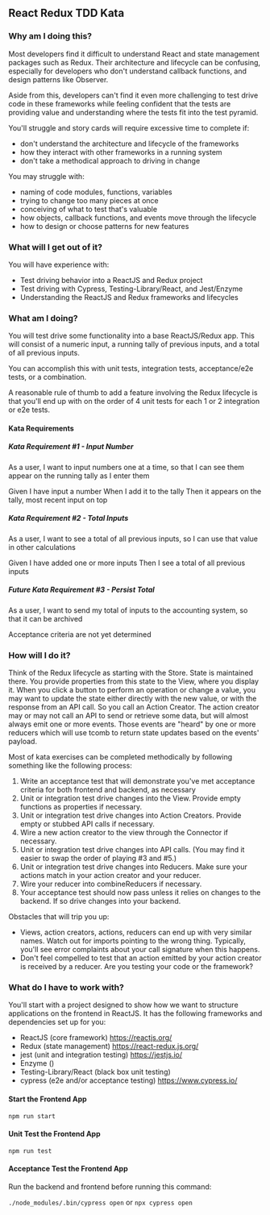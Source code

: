## React Redux TDD Kata


### Why am I doing this?

Most developers find it difficult to understand React and state management
packages such as Redux.  Their architecture and lifecycle can be confusing,
especially for developers who don't understand callback functions, and
design patterns like Observer.

Aside from this, developers can't find it even more challenging to test
drive code in these frameworks while feeling confident that the tests
are providing value and understanding where the tests fit into the test
pyramid. 

You'll struggle and story cards will require excessive time to complete if:

* don't understand the architecture and lifecycle of the frameworks
* how they interact with other frameworks in a running system
* don't take a methodical approach to driving in change

You may struggle with:

* naming of code modules, functions, variables
* trying to change too many pieces at once
* conceiving of what to test that's valuable
* how objects, callback functions, and events move through the lifecycle
* how to design or choose patterns for new features


### What will I get out of it?

You will have experience with:

* Test driving behavior into a ReactJS and Redux project
* Test driving with Cypress, Testing-Library/React, and Jest/Enzyme
* Understanding the ReactJS and Redux frameworks and lifecycles

### What am I doing?

You will test drive some functionality into a base ReactJS/Redux app.
This will consist of a numeric input, a running tally of previous inputs,
and a total of all previous inputs.

You can accomplish this 
with unit tests, integration tests, acceptance/e2e tests, or a combination.

A reasonable rule of thumb to add a feature involving the Redux lifecycle 
is that you'll end up with on the order of 4 unit tests for each 1 or 2 integration 
or e2e tests.


#### Kata Requirements

##### Kata Requirement #1 - Input Number

As a user, I want to input numbers one at a time, so that I can see them
appear on the running tally as I enter them

Given I have input a number
When I add it to the tally
Then it appears on the tally, most recent input on top


##### Kata Requirement #2 - Total Inputs

As a user, I want to see a total of all previous inputs, so I can use that
value in other calculations

Given I have added one or more inputs
Then I see a total of all previous inputs

##### Future Kata Requirement #3 - Persist Total

As a user, I want to send my total of inputs to the accounting system, so that
it can be archived

Acceptance criteria are not yet determined


### How will I do it?

Think of the Redux lifecycle as starting with the Store.  State is maintained 
there.  You provide properties from this state to the View, where you display 
it.  When you click a button to perform an operation or change a value, you 
may want to update the state either directly with the new value, or with the 
response from an API call.  So you call an Action Creator.  The action 
creator may or may not call an API to send or retrieve some data, but 
will almost always emit one or more events.  Those events are "heard" by 
one or more reducers which will use tcomb to return state updates based 
on the events' payload.

Most of kata exercises can be completed methodically by following something
like the following process:

1. Write an acceptance test that will demonstrate you've met acceptance
criteria for both frontend and backend, as necessary
2. Unit or integration test drive changes into the View.  Provide empty
functions as properties if necessary.
3. Unit or integration test drive changes into Action Creators.  Provide
empty or stubbed API calls if necessary.  
4. Wire a new action creator to the view through the Connector if necessary.
5. Unit or integration test drive changes into API calls.  (You may find it
easier to swap the order of playing #3 and #5.)
6. Unit or integration test drive changes into Reducers.  Make sure your
actions match in your action creator and your reducer.
7. Wire your reducer into combineReducers if necessary.
8. Your acceptance test should now pass unless it relies on changes to the
backend.  If so drive changes into your backend.

Obstacles that will trip you up:
* Views, action creators, actions, reducers can end up with very similar names.
Watch out for imports pointing to the wrong thing.  Typically, you'll see
error complaints about your call signature when this happens.
* Don't feel compelled to test that an action emitted by your action creator 
is received by a reducer.  Are you testing your code or the framework?


### What do I have to work with?

You'll start with a project designed to show how we want to structure
applications on the frontend in ReactJS.  It has the following 
frameworks and dependencies set up for you:

* ReactJS (core framework) https://reactjs.org/
* Redux (state management) https://react-redux.js.org/
* jest (unit and integration testing) https://jestjs.io/
* Enzyme ()
* Testing-Library/React (black box unit testing)
* cypress (e2e and/or acceptance testing) https://www.cypress.io/


#### Start the Frontend App
```npm run start```

#### Unit Test the Frontend App
```npm run test```

#### Acceptance Test the Frontend App
Run the backend and frontend before running this command:

```./node_modules/.bin/cypress open```
or
```npx cypress open```
